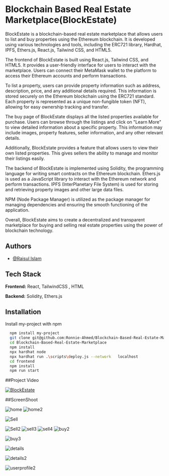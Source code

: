 
# Blockchain Based Real Estate Marketplace(BlockEstate)
BlockEstate is a blockchain-based real estate marketplace that allows users to list and buy properties using the Ethereum blockchain. It is developed using various technologies and tools, including the ERC721 library, Hardhat, IPFS, Ethers.js, React.js, Tailwind CSS, and HTML5.

The frontend of BlockEstate is built using React.js, Tailwind CSS, and HTML5. It provides a user-friendly interface for users to interact with the marketplace. Users can connect their MetaMask wallet to the platform to access their Ethereum accounts and perform transactions.

To list a property, users can provide property information such as address, description, price, and any additional details required. This information is stored securely on the Ethereum blockchain using the ERC721 standard. Each property is represented as a unique non-fungible token (NFT), allowing for easy ownership tracking and transfer.

The buy page of BlockEstate displays all the listed properties available for purchase. Users can browse through the listings and click on "Learn More" to view detailed information about a specific property. This information may include images, property features, seller information, and any other relevant details.

Additionally, BlockEstate provides a feature that allows users to view their own listed properties. This gives sellers the ability to manage and monitor their listings easily.

The backend of BlockEstate is implemented using Solidity, the programming language for writing smart contracts on the Ethereum blockchain. Ethers.js is used as a JavaScript library to interact with the Ethereum network and perform transactions. IPFS (InterPlanetary File System) is used for storing and retrieving property images and other large data files.

NPM (Node Package Manager) is utilized as the package manager for managing dependencies and ensuring the smooth functioning of the application.

Overall, BlockEstate aims to create a decentralized and transparent marketplace for buying and selling real estate properties using the power of blockchain technology.





## Authors

- [@Raisul Islam](https://www.github.com/Ronnie-Ahmed)




## Tech Stack

**Frontend:** React, TailwindCSS , HTML

**Backend:** Solidity, Ethers.js




## Installation

Install my-project with npm

```bash
  npm install my-project
  git clone git@github.com:Ronnie-Ahmed/Blockchain-Based-Real-Estate-Marketplace.git
  cd Blockchain-Based-Real-Estate-Marketplace
  npm install
  npx hardhat node
  npx hardhat run .\scripts\deploy.js --network   localhost
  cd frontend
  npm install
  npm run start
```
##Project Video

[![BlockEstate](![Screenshot_1](https://github.com/Ronnie-Ahmed/Blockchain-Based-Real-Estate-Marketplace/assets/68500792/6e09b984-72f2-45b2-bc91-b2bb3067fcc8))](https://github.com/Ronnie-Ahmed/Blockchain-Based-Real-Estate-Marketplace/assets/68500792/dce4b78f-acff-4285-b0a1-791fd0d9c512)


##ScreenShoot

 ![home](https://github.com/Ronnie-Ahmed/Blockchain-Based-Real-Estate-Marketplace/assets/68500792/5ebf6666-0ccb-4a2c-b514-6619d6fa2b85)
 ![home2](https://github.com/Ronnie-Ahmed/Blockchain-Based-Real-Estate-Marketplace/assets/68500792/de1bae32-c420-4383-9863-755ac9adc861)

 ![Sell](https://github.com/Ronnie-Ahmed/Blockchain-Based-Real-Estate-Marketplace/assets/68500792/0ff28c87-e4f6-4f9d-8883-ddfc20957b0c)

 ![Sell2](https://github.com/Ronnie-Ahmed/Blockchain-Based-Real-Estate-Marketplace/assets/68500792/2543b23b-1971-4d8d-ad7b-e5fefb0b249f)
 ![sell3](https://github.com/Ronnie-Ahmed/Blockchain-Based-Real-Estate-Marketplace/assets/68500792/150da559-1c17-409d-baf0-4c7bad17193a)
 ![sell4](https://github.com/Ronnie-Ahmed/Blockchain-Based-Real-Estate-Marketplace/assets/68500792/93121704-8c1b-4415-9feb-dc36e908f4a9)
 ![buy2](https://github.com/Ronnie-Ahmed/Blockchain-Based-Real-Estate-Marketplace/assets/68500792/e9405954-e0ad-4a64-a2e4-890ac950a6f9)


 ![buy3](https://github.com/Ronnie-Ahmed/Blockchain-Based-Real-Estate-Marketplace/assets/68500792/4c526405-940d-4c8f-b1e2-2242f1fa8078)
 
 ![details](https://github.com/Ronnie-Ahmed/Blockchain-Based-Real-Estate-Marketplace/assets/68500792/30909475-1c4f-48a6-a370-8cee9e7fac8d)

![details2](https://github.com/Ronnie-Ahmed/Blockchain-Based-Real-Estate-Marketplace/assets/68500792/771c05fd-f6c8-45d6-8bcd-fc19ecc694ea)


 ![userprofile2](https://github.com/Ronnie-Ahmed/Blockchain-Based-Real-Estate-Marketplace/assets/68500792/5a50db1f-2bb6-4973-8577-4182e9fb90cc)
